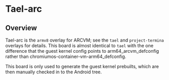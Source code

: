 # Tael-arc

## Overview
Tael-arc is the `armv8` overlay for ARCVM; see the `tael` and `project-termina`
overlays for details. This board is almost identical to `tael` with the one
difference that the guest kernel config points to arm64_arcvm_defconfig rather
than chromiumos-container-vm-arm64_defconfig.

This board is only used to generate the guest kernel prebuilts, which are then
manually checked in to the Android tree.
